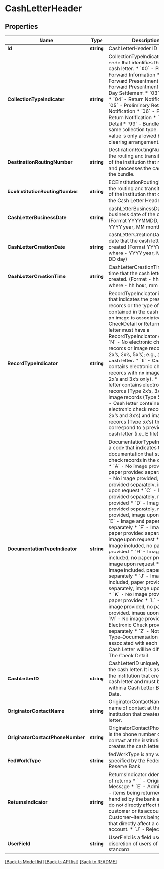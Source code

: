 # CashLetterHeader

## Properties
Name | Type | Description | Notes
------------ | ------------- | ------------- | -------------
**Id** | **string** | CashLetterHeader ID | [optional] 
**CollectionTypeIndicator** | **string** | CollectionTypeIndicator is a code that identifies the type of cash letter.  * &#x60;00&#x60; - Preliminary Forward Information * &#x60;01&#x60; - Forward Presentment * &#x60;02&#x60; - Forward Presentment - Same-Day Settlement * &#x60;03&#x60; - Return * &#x60;04&#x60; - Return Notification * &#x60;05&#x60; - Preliminary Return Notification * &#x60;06&#x60; - Final Return Notification * &#x60;20&#x60; - No Detail * &#x60;99&#x60; - Bundles not the same collection type. Use of the value is only allowed by clearing arrangement.  | [optional] 
**DestinationRoutingNumber** | **string** | DestinationRoutingNumber is the routing and transit number of the institution that receives and processes the cash letter or the bundle. | [optional] 
**EceInstitutionRoutingNumber** | **string** | ECEInstitutionRoutingNumber is the routing and transit number of the institution that creates the Cash Letter Header record | [optional] 
**CashLetterBusinessDate** | **string** | cashLetterBusinessDate is the business date of the cash letter. (Format YYYYMMDD, where - YYYY year, MM month, DD day) | [optional] 
**CashLetterCreationDate** | **string** | cashLetterCreationDate is the date that the cash letter is created (Format YYYYMMDD, where - YYYY year, MM month, DD day) | [optional] 
**CashLetterCreationTime** | **string** | CashLetterCreationTime is the time that the cash letter is created. (Format - hhmm, where - hh hour, mm minute) | [optional] 
**RecordTypeIndicator** | **string** | RecordTypeIndicator is a code that indicates the presence of records or the type of records contained in the cash letter. If an image is associated with any CheckDetail or Return, the cash letter must have a RecordTypeIndicator of I or F.  * &#x60;N&#x60; - No electronic check records or image records (Type 2x’s, 3x’s, 5x’s); e.g., an empty cash letter. * &#x60;E&#x60; - Cash letter contains electronic check records with no images (Type 2x’s and 3x’s only). * &#x60;I&#x60; - Cash letter contains electronic check records (Type 2x’s, 3x’s) and image records (Type 5x’s). * &#x60;F&#x60; - Cash letter contains electronic check records (Type 2x’s and 3x’s) and image records (Type 5x’s) that correspond to a previously sent cash letter (i.e., E file).  | [optional] 
**DocumentationTypeIndicator** | **string** | DocumentationTypeIndicator is a code that indicates the type of documentation that supports all check records in the cash letter.  * &#x60;A&#x60; - No image provided, paper provided separately * &#x60;B&#x60; - No image provided, paper provided separately, image upon request * &#x60;C&#x60; - Image provided separately, no paper provided * &#x60;D&#x60; - Image provided separately, no paper provided, image upon request * &#x60;E&#x60; - Image and paper provided separately * &#x60;F&#x60; - Image and paper provided separately, image upon request * &#x60;G&#x60; - Image included, no paper provided * &#x60;H&#x60; - Image included, no paper provided, image upon request * &#x60;I&#x60; - Image included, paper provided separately * &#x60;J&#x60; - Image included, paper provided separately, image upon request * &#x60;K&#x60; - No image provided, no paper provided * &#x60;L&#x60; - No image provided, no paper provided, image upon request * &#x60;M&#x60; - No image provided, Electronic Check provided separately * &#x60;Z&#x60; - Not Same Type–Documentation associated with each item in Cash Letter will be different. The Check Detail  | [optional] 
**CashLetterID** | **string** | CashLetterID uniquely identifies the cash letter. It is assigned by the institution that creates the cash letter and must be unique within a Cash Letter Business Date. | [optional] 
**OriginatorContactName** | **string** | OriginatorContactName is the name of contact at the institution that creates the cash letter. | [optional] 
**OriginatorContactPhoneNumber** | **string** | OriginatorContactPhoneNumber is the phone number of the contact at the institution that creates the cash letter. | [optional] 
**FedWorkType** | **string** | fedWorkType is any valid codes specified by the Federal Reserve Bank | [optional] 
**ReturnsIndicator** | **string** | ReturnsIndicator ddentifies type of returns  * &#x60; &#x60; - Original Message * &#x60;E&#x60; - Administrative - items being returned that are handled by the bank and usually do not directly affect the customer or its account. * &#x60;R&#x60; - Customer–items being returned that directly affect a customer’s account. * &#x60;J&#x60; - Reject Return  | [optional] 
**UserField** | **string** | UserField is a field used at the discretion of users of the standard | [optional] 

[[Back to Model list]](../README.md#documentation-for-models) [[Back to API list]](../README.md#documentation-for-api-endpoints) [[Back to README]](../README.md)


